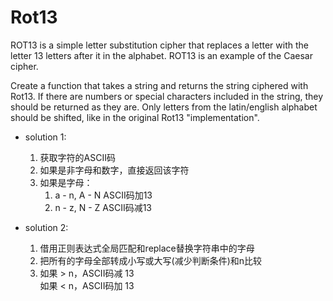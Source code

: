 # Rot13  

ROT13 is a simple letter substitution cipher that replaces a letter with the letter 13 letters after it in the alphabet. ROT13 is an example of the Caesar cipher.

Create a function that takes a string and returns the string ciphered with Rot13. If there are numbers or special characters included in the string, they should be returned as they are. Only letters from the latin/english alphabet should be shifted, like in the original Rot13 "implementation".

- solution 1:
  1. 获取字符的ASCII码
  2. 如果是非字母和数字，直接返回该字符
  3. 如果是字母：  
     1. a - n, A - N ASCII码加13
     2. n - z, N - Z ASCII码减13

- solution 2:
  1. 借用正则表达式全局匹配和replace替换字符串中的字母 
  2. 把所有的字母全部转成小写或大写(减少判断条件)和n比较
  3. 如果 > n，ASCII码减 13  
     如果 < n，ASCII码加 13